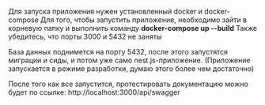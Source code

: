 Для запуска приложения нужен установленный docker и docker-compose
Для того, чтобы запустить приложение, необходимо зайти в корневую папку и выполнить команду **docker-compose up --build**
Также убедитесь, что порты 3000 и 5432 не заняты

База данных поднимется на порту 5432, после этого запустятся миграции и сиды, и потом уже само nest.js-приложение.
(Приложение запускается в режиме разработки, думаю этого более чем достаточно)

После того как все запустится, протестировать документацию можно будет по ссылке: http://localhost:3000/api/swagger
